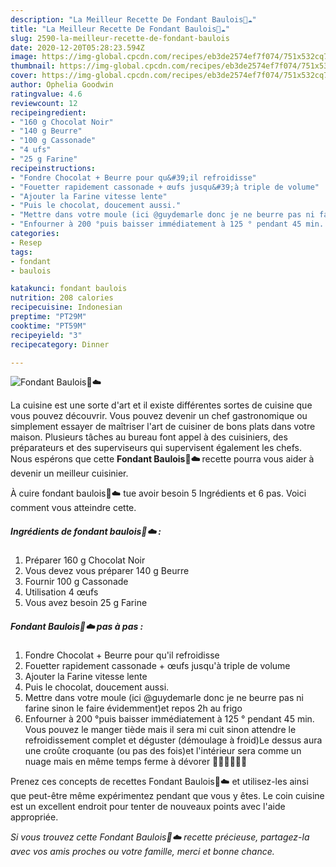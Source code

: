 ```yaml
---
description: "La Meilleur Recette De Fondant Baulois🍫☁️"
title: "La Meilleur Recette De Fondant Baulois🍫☁️"
slug: 2590-la-meilleur-recette-de-fondant-baulois
date: 2020-12-20T05:28:23.594Z
image: https://img-global.cpcdn.com/recipes/eb3de2574ef7f074/751x532cq70/fondant-baulois🍫☁️-photo-principale-de-la-recette.jpg
thumbnail: https://img-global.cpcdn.com/recipes/eb3de2574ef7f074/751x532cq70/fondant-baulois🍫☁️-photo-principale-de-la-recette.jpg
cover: https://img-global.cpcdn.com/recipes/eb3de2574ef7f074/751x532cq70/fondant-baulois🍫☁️-photo-principale-de-la-recette.jpg
author: Ophelia Goodwin
ratingvalue: 4.6
reviewcount: 12
recipeingredient:
- "160 g Chocolat Noir"
- "140 g Beurre"
- "100 g Cassonade"
- "4 ufs"
- "25 g Farine"
recipeinstructions:
- "Fondre Chocolat + Beurre pour qu&#39;il refroidisse"
- "Fouetter rapidement cassonade + œufs jusqu&#39;à triple de volume"
- "Ajouter la Farine vitesse lente"
- "Puis le chocolat, doucement aussi."
- "Mettre dans votre moule (ici @guydemarle donc je ne beurre pas ni farine sinon le faire évidemment)et repos 2h au frigo"
- "Enfourner à 200 °puis baisser immédiatement à 125 ° pendant 45 min. Vous pouvez le manger tiède mais il sera mi cuit sinon attendre le refroidissement complet et déguster (démoulage à froid)Le dessus aura une croûte croquante (ou pas des fois)et l&#39;intérieur sera comme un nuage mais en même temps ferme à dévorer 🤤🤤🤤🤤🤤🤤"
categories:
- Resep
tags:
- fondant
- baulois

katakunci: fondant baulois 
nutrition: 208 calories
recipecuisine: Indonesian
preptime: "PT29M"
cooktime: "PT59M"
recipeyield: "3"
recipecategory: Dinner

---
```



![Fondant Baulois🍫☁️](https://img-global.cpcdn.com/recipes/eb3de2574ef7f074/751x532cq70/fondant-baulois🍫☁️-photo-principale-de-la-recette.jpg)

La cuisine est une sorte d'art et il existe différentes sortes de cuisine que vous pouvez découvrir. Vous pouvez devenir un chef gastronomique ou simplement essayer de maîtriser l'art de cuisiner de bons plats dans votre maison. Plusieurs tâches au bureau font appel à des cuisiniers, des préparateurs et des superviseurs qui supervisent également les chefs. Nous espérons que cette <strong> Fondant Baulois🍫☁️ </strong> recette pourra vous aider à devenir un meilleur cuisinier.

<!--inarticleads1-->

À cuire fondant baulois🍫☁️ tue avoir besoin 5 Ingrédients et 6 pas. Voici comment vous atteindre cette.

##### Ingrédients de fondant baulois🍫☁️ :

1. Préparer 160 g Chocolat Noir
1. Vous devez vous préparer 140 g Beurre
1. Fournir 100 g Cassonade
1. Utilisation 4 œufs
1. Vous avez besoin 25 g Farine




<!--inarticleads2-->

##### Fondant Baulois🍫☁️ pas à pas :

1. Fondre Chocolat + Beurre pour qu&#39;il refroidisse
1. Fouetter rapidement cassonade + œufs jusqu&#39;à triple de volume
1. Ajouter la Farine vitesse lente
1. Puis le chocolat, doucement aussi.
1. Mettre dans votre moule (ici @guydemarle donc je ne beurre pas ni farine sinon le faire évidemment)et repos 2h au frigo
1. Enfourner à 200 °puis baisser immédiatement à 125 ° pendant 45 min. Vous pouvez le manger tiède mais il sera mi cuit sinon attendre le refroidissement complet et déguster (démoulage à froid)Le dessus aura une croûte croquante (ou pas des fois)et l&#39;intérieur sera comme un nuage mais en même temps ferme à dévorer 🤤🤤🤤🤤🤤🤤




<!--inarticleads1-->

<p>
Prenez ces concepts de recettes Fondant Baulois🍫☁️ et utilisez-les ainsi que peut-être même expérimentez pendant que vous y êtes. Le coin cuisine est un excellent endroit pour tenter de nouveaux points avec l'aide appropriée.
</p>

<p>
<i>Si vous trouvez cette Fondant Baulois🍫☁️ recette précieuse, partagez-la avec vos amis proches ou votre famille, merci et bonne chance.</i>
</p>
